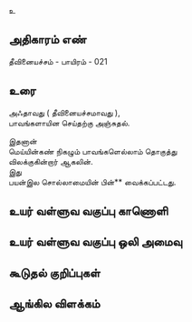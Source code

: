 உ


## அதிகாரம் எண்

தீவினையச்சம் - பாயிரம் - 021

## உரை

அஃதாவது ( தீவினையச்சமாவது ),  
பாவங்களாயின செய்தற்கு அஞ்சுதல்.  

இதனான்  
மெய்யின்கண் நிகழும் பாவங்களெல்லாம் தொகுத்து  
விலக்குகின்றார் ஆகலின்.  
இது  
பயன்இல சொல்லாமையின் பின்** வைக்கப்பட்டது.

## உயர் வள்ளுவ வகுப்பு காணொளி


## உயர் வள்ளுவ வகுப்பு ஒலி அமைவு 


## கூடுதல் குறிப்புகள்


## ஆங்கில விளக்கம்

